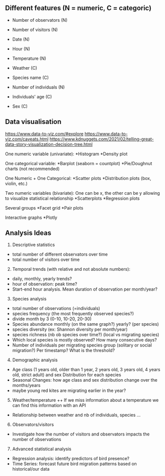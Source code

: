 ## Different features (N = numeric, C = categoric)

- Number of observators (N)
- Number of visitors (N)

- Date (N)
- Hour (N)
- Temperature (N)
- Weather (C)

- Species name (C)
- Number of individuals (N)
- Individuals' age (C)
- Sex (C)

## Data visualisation
https://www.data-to-viz.com/#explore
https://www.data-to-viz.com/caveats.html
https://www.kdnuggets.com/2021/02/telling-great-data-story-visualization-decision-tree.html

One numeric variable (univariate):
*Histogram
*Density plot

One categorical variable:
*Barplot (seaborn = countplot)
*Pie/Doughnut charts (not recommended)

One Numeric + One Categorical:
*Scatter plots
*Distribution plots (box, violin, etc.)

Two numeric variables (bivariate):
One can be x, the other can be y allowing to visualize statistical relationship
*Scatterplots
*Regression plots

Several groups
*Facet grid
*Pair plots

Interactive graphs
*Plotly

## Analysis Ideas
1) Descriptive statistics
  - total number of different observators over time
  - total number of visitors over time


2) Temporal trends (with relative and not absolute numbers):
- daily, monthly, yearly trends?
- hour of observation: peak time?
- Start-end hour analysis. Mean duration of observation per month/year?

3) Species analysis
  - total number of observations (=individuals)
  - species frequency (the most frequently observed species?)
  - divide month by 3 (0-10, 10-20, 20-30)
  - Species abundance monthly (on the same graph?) yearly? (per species)
  - species diversity (ex: Shannon diversity per month/year)
  - species richness (nb ob species over time?) (local vs migrating species)
  - Which local species is mostly observed? How many consecutive days?
  - Number of individuals per migrating species group (solitary or social migration?) Per timestamp? What is the threshold?

4) Demographic analysis
- Age class (1 years old, older than 1 year, 2 years old, 3 years old, 4 years old, strict adult) and sex Distribution for each species
- Seasonal Changes: how age class and sex distribution change over the months/years
- maybe young red kites are migrating earlier in the year?

5) Weather/temperature
++ If we miss information about a temperature we can find this information with an API
- Relationship between weather and nb of individuals, species ...

6) Observators/visitors
- Investigate how the number of visitors and observators impacts the number of observations



7) Advanced statistical analysis
- Regression analysis: identify predictors of bird presence?
- Time Series: forecast future bird migration patterns based on historical/our data
